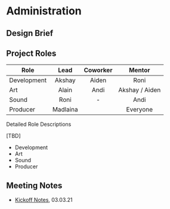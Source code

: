 # Administration


## Design Brief

## Project Roles

| Role      	| Lead     	| Coworker 	| Mentor         	|
|---------------|:---------:|:---------:|:-----------------:|
| Development 	| Akshay   	| Aiden    	| Roni           	|
| Art         	| Alain    	| Andi     	| Akshay / Aiden 	|
| Sound       	| Roni     	| -        	| Andi           	|
| Producer    	| Madlaina 	|          	| Everyone       	|


Detailed Role Descriptions

[TBD]

- Development
- Art
- Sound
- Producer



## Meeting Notes
- [Kickoff Notes](documentation/minutes/20210303_kickoff.md), 03.03.21 
